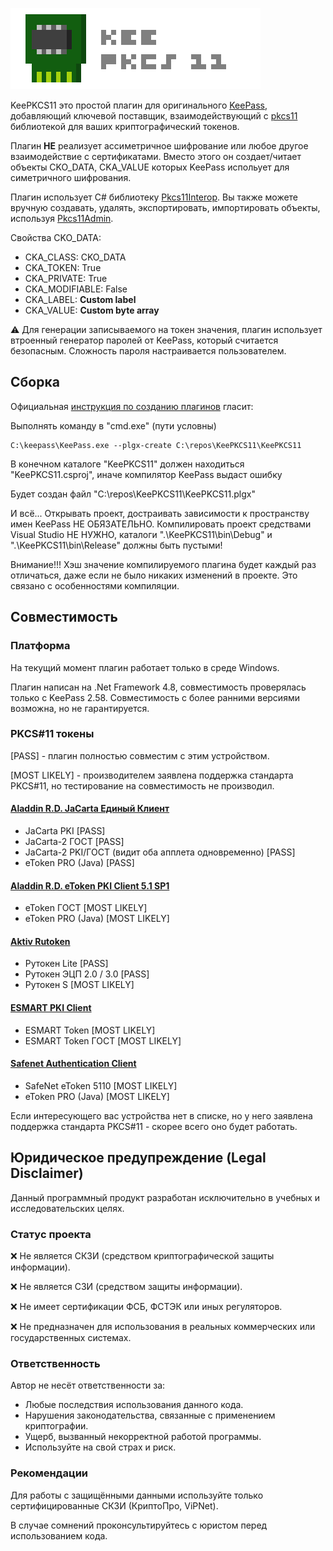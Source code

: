 ![logo](./.images/pkcs11_for_repo.png)

KeePKCS11 это простой плагин для оригинального [KeePass](https://keepass.info/), добавляющий ключевой поставщик, взаимодействующий с [pkcs11](https://docs.oasis-open.org/pkcs11/pkcs11-base/) библиотекой для ваших криптографический токенов.

Плагин **НЕ** реализует ассиметричное шифрование или любое другое взаимодействие с сертификатами. Вместо этого он создает/читает объекты CKO_DATA, CKA_VALUE которых KeePass испольует для симетричного шифрования.

Плагин использует C# библиотеку [Pkcs11Interop](https://github.com/Pkcs11Interop/Pkcs11Interop). Вы также можете вручную создавать, удалять, экспортировать, импортировать объекты, используя [Pkcs11Admin](https://github.com/Pkcs11Admin/Pkcs11Admin).

Свойства CKO_DATA:
 - CKA_CLASS: 		CKO_DATA
 - CKA_TOKEN: 		True
 - CKA_PRIVATE:		True 
 - CKA_MODIFIABLE:	False
 - CKA_LABEL:		**Custom label**
 - CKA_VALUE:		**Custom byte array**

⚠️ Для генерации записываемого на токен значения, плагин использует втроенный генератор паролей от KeePass, который считается безопасным. Сложность пароля настраивается пользователем.

## Сборка

Официальная [инструкция по созданию плагинов](https://keepass.info/help/v2_dev/plg_index.html) гласит:

Выполнять команду в "cmd.exe" (пути условны)
```
C:\keepass\KeePass.exe --plgx-create C:\repos\KeePKCS11\KeePKCS11
```

В конечном каталоге "KeePKCS11" должен находиться "KeePKCS11.csproj", иначе компилятор KeePass выдаст ошибку

Будет создан файл "C:\repos\KeePKCS11\KeePKCS11.plgx"

И всё... Открывать проект, достраивать зависимости к пространству имен KeePass НЕ ОБЯЗАТЕЛЬНО.
Компилировать проект средствами Visual Studio НЕ НУЖНО, каталоги ".\KeePKCS11\bin\Debug" и ".\KeePKCS11\bin\Release" должны быть пустыми!

Внимание!!! Хэш значение компилируемого плагина будет каждый раз отличаться, даже если не было никаких изменений в проекте. Это связано с особенностями компиляции. 

## Совместимость
### Платформа

На текущий момент плагин работает только в среде Windows.

Плагин написан на .Net Framework 4.8, совместимость проверялась только с KeePass 2.58. Совместимость с более ранними версиями возможна, но не гарантируется.

### PKCS#11 токены

[PASS] - плагин полностью совместим с этим устройством.

[MOST LIKELY] - производителем заявлена поддержка стандарта PKCS#11, но тестирование на совместимость не производил.

#### [Aladdin R.D. JaCarta Единый Клиент](https://www.aladdin-rd.ru/support/downloads/jacarta_client)
* JaCarta PKI [PASS]
* JaCarta-2 ГОСТ [PASS]
* JaCarta-2 PKI/ГОСТ (видит оба апплета одновременно) [PASS]
* eToken PRO (Java) [PASS]

#### [Aladdin R.D. eToken PKI Client 5.1 SP1](https://erim.ru/gde-skachat-i-kak-ustanovit-drayvery-etoken.html)
* eToken ГОСТ [MOST LIKELY]
* eToken PRO (Java) [MOST LIKELY]

#### [Aktiv Rutoken](https://www.rutoken.ru/support/download/windows/)
* Рутокен Lite [PASS]
* Рутокен ЭЦП 2.0 / 3.0 [PASS]
* Рутокен S [MOST LIKELY]

#### [ESMART PKI Client](https://token.esmart.ru/downloads)
* ESMART Token [MOST LIKELY]
* ESMART Token ГОСТ [MOST LIKELY]

#### [Safenet Authentication Client](https://knowledge.digicert.com/general-information/how-to-download-safenet-authentication-client)
* SafeNet eToken 5110 [MOST LIKELY]
* eToken PRO (Java) [MOST LIKELY]

Если интересующего вас устройства нет в списке, но у него заявлена поддержка стандарта PKCS#11 - скорее всего оно будет работать.


## Юридическое предупреждение (Legal Disclaimer)
Данный программный продукт разработан исключительно в учебных и исследовательских целях.

### Статус проекта

❌ Не является СКЗИ (средством криптографической защиты информации).

❌ Не является СЗИ (средством защиты информации).

❌ Не имеет сертификации ФСБ, ФСТЭК или иных регуляторов.

❌ Не предназначен для использования в реальных коммерческих или государственных системах.

### Ответственность
Автор не несёт ответственности за:

* Любые последствия использования данного кода.
* Нарушения законодательства, связанные с применением криптографии.
* Ущерб, вызванный некорректной работой программы.
* Используйте на свой страх и риск.

### Рекомендации
Для работы с защищёнными данными используйте только сертифицированные СКЗИ (КриптоПро, ViPNet).

В случае сомнений проконсультируйтесь с юристом перед использованием кода.